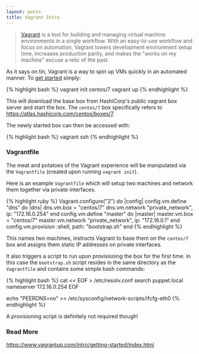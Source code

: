 ```yaml
---
layout: posts
title: Vagrant Intro
---
```


> <a href="https://www.vagrantup.com/" target="_blank">Vagrant</a> is a tool for building and managing virtual machine environments in a single workflow. With an easy-to-use workflow and focus on automation, Vagrant lowers development environment setup time, increases production parity, and makes the "works on my machine" excuse a relic of the past.

As it says on tin, Vagrant is a way to spin up VMs quickly in an automated manner. To <a href="https://www.vagrantup.com/intro/getting-started/index.html" target="_blank">get started</a> simply:

{% highlight bash %}
vagrant init centos/7
vagrant up
{% endhighlight %}

This will download the base box from HashiCorp's public vagrant box server and start the box. The `centos/7` box specifically refers to <a href="https://atlas.hashicorp.com/centos/boxes/7" target="_blank">https://atlas.hashicorp.com/centos/boxes/7</a>.

The newly started box can then be accessed with:

{% highlight bash %}
vagrant ssh
{% endhighlight %}

### Vagrantfile

The meat and potatoes of the Vagrant experience will be manipulated via the `Vagrantfile` (created upon running `vagrant init`).

Here is an example `Vagrantfile` which will setup two machines and network them together via private interfaces.

{% highlight ruby %}
Vagrant.configure("2") do |config|
    config.vm.define "dns" do |dns|
        dns.vm.box = "centos/7"
        dns.vm.network "private_network", ip: "172.16.0.254"
    end
    config.vm.define "master" do |master|
        master.vm.box = "centos/7"
        master.vm.network "private_network", ip: "172.16.0.1"
    end
    config.vm.provision :shell, path: "bootstrap.sh"
end
{% endhighlight %}

This names two machines, instructs Vagrant to base them on the `centos/7` box and assigns them static IP addresses on private interfaces.

It also triggers a script to run upon provisioning the box for the first time. In this case the `bootstrap.sh` script resides in the same directory as the `Vagrantfile` and contains some simple bash commands:

{% highlight bash %}
cat << EOF > /etc/resolv.conf
search puppet.local
nameserver 172.16.0.254
EOF

echo "PEERDNS=no" >> /etc/sysconfig/network-scripts/ifcfg-eth0
{% endhighlight %}

A provisioning script is definitely not required though!

### Read More
<a href="https://www.vagrantup.com/intro/getting-started/index.html" target="_blank">https://www.vagrantup.com/intro/getting-started/index.html</a>
